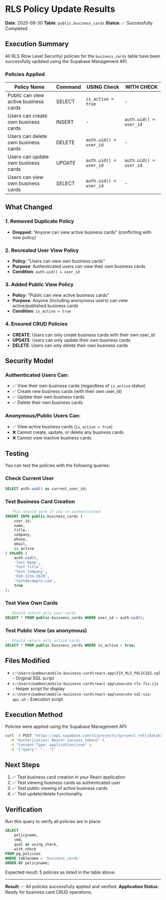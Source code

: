 # RLS Policy Update Results

**Date**: 2025-09-30
**Table**: `public.business_cards`
**Status**: ✅ Successfully Completed

## Execution Summary

All RLS (Row Level Security) policies for the `business_cards` table have been successfully updated using the Supabase Management API.

### Policies Applied

| Policy Name | Command | USING Check | WITH CHECK |
|------------|---------|-------------|------------|
| Public can view active business cards | SELECT | `is_active = true` | - |
| Users can create own business cards | INSERT | - | `auth.uid() = user_id` |
| Users can delete own business cards | DELETE | `auth.uid() = user_id` | - |
| Users can update own business cards | UPDATE | `auth.uid() = user_id` | `auth.uid() = user_id` |
| Users can view own business cards | SELECT | `auth.uid() = user_id` | - |

## What Changed

### 1. Removed Duplicate Policy
- **Dropped**: "Anyone can view active business cards" (conflicting with new policy)

### 2. Recreated User View Policy
- **Policy**: "Users can view own business cards"
- **Purpose**: Authenticated users can view their own business cards
- **Condition**: `auth.uid() = user_id`

### 3. Added Public View Policy
- **Policy**: "Public can view active business cards"
- **Purpose**: Anyone (including anonymous users) can view active/published business cards
- **Condition**: `is_active = true`

### 4. Ensured CRUD Policies
- **CREATE**: Users can only create business cards with their own user_id
- **UPDATE**: Users can only update their own business cards
- **DELETE**: Users can only delete their own business cards

## Security Model

### Authenticated Users Can:
- ✅ View their own business cards (regardless of `is_active` status)
- ✅ Create new business cards (with their own user_id)
- ✅ Update their own business cards
- ✅ Delete their own business cards

### Anonymous/Public Users Can:
- ✅ View active business cards (`is_active = true`)
- ❌ Cannot create, update, or delete any business cards
- ❌ Cannot view inactive business cards

## Testing

You can test the policies with the following queries:

### Check Current User
```sql
SELECT auth.uid() as current_user_id;
```

### Test Business Card Creation
```sql
-- This should work if you're authenticated
INSERT INTO public.business_cards (
    user_id,
    name,
    title,
    company,
    phone,
    email,
    is_active
) VALUES (
    auth.uid(),
    'Test Name',
    'Test Title',
    'Test Company',
    '010-1234-5678',
    'test@example.com',
    true
);
```

### Test View Own Cards
```sql
-- Should return only your cards
SELECT * FROM public.business_cards WHERE user_id = auth.uid();
```

### Test Public View (as anonymous)
```sql
-- Should return only active cards
SELECT * FROM public.business_cards WHERE is_active = true;
```

## Files Modified

- `c:\Users\bamboo\mobile-business-card\react-app\FIX_RLS_POLICIES.sql` - Original SQL script
- `c:\Users\bamboo\mobile-business-card\react-app\execute-rls-fix.cjs` - Helper script for display
- `c:\Users\bamboo\mobile-business-card\react-app\execute-sql-via-api.sh` - Execution script

## Execution Method

Policies were applied using the Supabase Management API:
```bash
curl -X POST "https://api.supabase.com/v1/projects/{project_ref}/database/query" \
  -H "Authorization: Bearer {access_token}" \
  -H "Content-Type: application/json" \
  -d '{"query": "..."}'
```

## Next Steps

1. ✅ Test business card creation in your React application
2. ✅ Test viewing business cards as authenticated user
3. ✅ Test public viewing of active business cards
4. ✅ Test update/delete functionality

## Verification

Run this query to verify all policies are in place:
```sql
SELECT
    policyname,
    cmd,
    qual as using_check,
    with_check
FROM pg_policies
WHERE tablename = 'business_cards'
ORDER BY policyname;
```

Expected result: 5 policies as listed in the table above.

---

**Result**: ✅ All policies successfully applied and verified.
**Application Status**: Ready for business card CRUD operations.